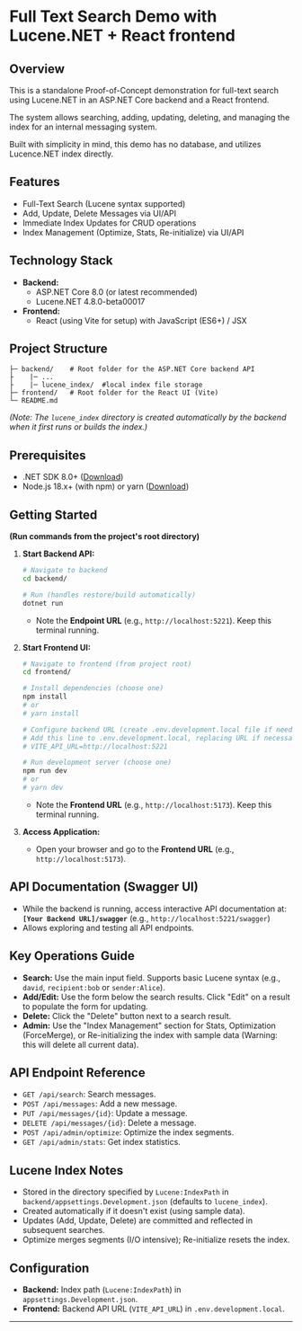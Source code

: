 # Full Text Search Demo with Lucene.NET + React frontend

## Overview

This is a standalone Proof-of-Concept demonstration for full-text search using Lucene.NET in an ASP.NET Core backend and a React frontend. 

The system allows searching, adding, updating, deleting, and managing the index for an internal messaging system.

Built with simplicity in mind, this demo has no database, and utilizes Lucence.NET index directly.

## Features

* Full-Text Search (Lucene syntax supported)
* Add, Update, Delete Messages via UI/API
* Immediate Index Updates for CRUD operations
* Index Management (Optimize, Stats, Re-initialize) via UI/API

## Technology Stack

* **Backend:**
    * ASP.NET Core 8.0 (or latest recommended)
    * Lucene.NET 4.8.0-beta00017
* **Frontend:**
    * React (using Vite for setup) with JavaScript (ES6+) / JSX
    
## Project Structure
```
├─ backend/    # Root folder for the ASP.NET Core backend API
├    |─ ...
├    |─ lucene_index/  #local index file storage
├─ frontend/   # Root folder for the React UI (Vite)
└─ README.md
```
*(Note: The `lucene_index` directory is created automatically by the backend when it first runs or builds the index.)*

## Prerequisites

* .NET SDK 8.0+ ([Download](https://dotnet.microsoft.com/download))
* Node.js 18.x+ (with npm) or yarn ([Download](https://nodejs.org/))

## Getting Started

**(Run commands from the project's root directory)**

1.  **Start Backend API:**
    ```bash
    # Navigate to backend
    cd backend/

    # Run (handles restore/build automatically)
    dotnet run
    ```
    * Note the **Endpoint URL** (e.g., `http://localhost:5221`). Keep this terminal running.

2.  **Start Frontend UI:**
    ```bash
    # Navigate to frontend (from project root)
    cd frontend/

    # Install dependencies (choose one)
    npm install
    # or
    # yarn install

    # Configure backend URL (create .env.development.local file if needed)
    # Add this line to .env.development.local, replacing URL if necessary:
    # VITE_API_URL=http://localhost:5221

    # Run development server (choose one)
    npm run dev
    # or
    # yarn dev
    ```
    * Note the **Frontend URL** (e.g., `http://localhost:5173`). Keep this terminal running.

3.  **Access Application:**
    * Open your browser and go to the **Frontend URL** (e.g., `http://localhost:5173`).

## API Documentation (Swagger UI)

* While the backend is running, access interactive API documentation at:
    **`[Your Backend URL]/swagger`**
    (e.g., `http://localhost:5221/swagger`)
* Allows exploring and testing all API endpoints.

## Key Operations Guide

* **Search:** Use the main input field. Supports basic Lucene syntax (e.g., `david`, `recipient:bob` or  `sender:Alice`).
* **Add/Edit:** Use the form below the search results. Click "Edit" on a result to populate the form for updating.
* **Delete:** Click the "Delete" button next to a search result.
* **Admin:** Use the "Index Management" section for Stats, Optimization (ForceMerge), or Re-initializing the index with sample data (Warning: this will delete all current data).

## API Endpoint Reference

* `GET /api/search`: Search messages.
* `POST /api/messages`: Add a new message.
* `PUT /api/messages/{id}`: Update a message.
* `DELETE /api/messages/{id}`: Delete a message.
* `POST /api/admin/optimize`: Optimize the index segments.
* `GET /api/admin/stats`: Get index statistics.

## Lucene Index Notes

* Stored in the directory specified by `Lucene:IndexPath` in `backend/appsettings.Development.json` (defaults to `lucene_index`).
* Created automatically if it doesn't exist (using sample data).
* Updates (Add, Update, Delete) are committed and reflected in subsequent searches.
* Optimize merges segments (I/O intensive); Re-initialize resets the index.

## Configuration

* **Backend:** Index path (`Lucene:IndexPath`) in `appsettings.Development.json`.
* **Frontend:** Backend API URL (`VITE_API_URL`) in `.env.development.local`.

---